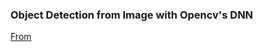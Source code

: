 ### Object Detection from Image with Opencv's DNN

[From](https://www.pyimagesearch.com/2017/09/11/object-detection-with-deep-learning-and-opencv/)
